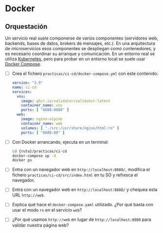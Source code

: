 # Docker
## Orquestación

Un servicio real suele componerse de varios componentes (servidores web, backends, bases de datos, brokers de mensajes, etc.). En una arquitectura de microservicios esos componentes se despliegan como contenedores, y es necesario coordinar su arranque y comunicación. En un entorno real se utiliza [Kubernetes](https://kubernetes.io/), pero para probar en un entorno local se suele usar [Docker Compose](https://docs.docker.com/compose/).

<task-list title="Práctica Docker - Entregable 3 de 4 - Orquestación"></task-list>

- [ ] Crea el fichero `practicas/ci-cd/docker-compose.yml` con este contenido:
  ```yaml
  version: "3.9"
  name: ci-cd
  services:
    vnu:
      image: ghcr.io/validator/validator:latest
      container_name: vnu
      ports: [ "8888:8888" ]
    web:
      image: nginx:alpine
      container_name: web
      volumes: [ "./src:/usr/share/nginx/html:ro" ]
      ports: [ "8080:80" ]
  ```
- [ ] Con Docker arrancando, ejecuta en un terminal:
  ```bash
  cd {ruta}/practicas/ci-cd
  docker-compose up -d
  docker ps
  ```
- [ ] Entra con un navegador web en `http://localhost:8080/`, modifica el fichero `practicas/ci-cd/src/index.html` en tu SO y refresca el navegador.
- [ ] Entra con un navegador web en `http://localhost:8888/` y chequea esta URL `http://web`.

- [ ] Explica qué hace el `docker-compose.yaml` utilizado. ¿Por qué basta con usar el modo `ro` en el servicio `web`?
- [ ] ¿Por qué usamos `http://web` en lugar de `http://localhost:8080` para validar nuestra página web? 

